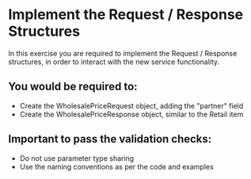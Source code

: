 # Implement the Request / Response Structures 

In this exercise you are required to implement the Request / Response structures, in order to interact with the new service functionality.

## You would be required to:
* Create the WholesalePriceRequest object, adding the "partner" field
* Create the WholesalePriceResponse object, similar to the Retail item

## Important to pass the validation checks:
* Do not use parameter type sharing
* Use the naming conventions as per the code and examples
